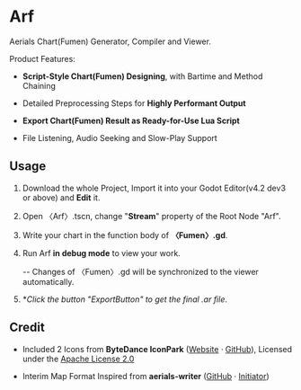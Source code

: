 # Arf

Aerials Chart(Fumen) Generator, Compiler and Viewer.

Product Features:

- **Script-Style Chart(Fumen) Designing**, with Bartime and Method Chaining

- Detailed Preprocessing Steps for **Highly Performant Output**

- **Export Chart(Fumen) Result as Ready-for-Use Lua Script**

- File Listening, Audio Seeking and Slow-Play Support

## Usage

1. Download the whole Project, Import it into your Godot Editor(v4.2 dev3 or above) and **Edit** it.

2. Open 〈Arf〉.tscn, change "**Stream**" property of the Root Node "Arf".

3. Write your chart in the function body of **〈Fumen〉.gd**.

4. Run Arf **in debug mode** to view your work.
   
   -- Changes of 〈Fumen〉.gd will be synchronized to the viewer automatically.

5. **Click the button "ExportButton" to get the final *.ar file**.

## Credit

- Included 2 Icons from **ByteDance IconPark** ([Website](https://iconpark.oceanengine.com/home) · [GitHub](https://github.com/bytedance/iconpark)), Licensed under the [Apache License 2.0](https://github.com/bytedance/IconPark/blob/master/LICENSE)

- Interim Map Format Inspired from **aerials-writer** ([GitHub](https://github.com/Fuxfantx/aerials-writer) · [Initiator](https://github.com/zarmot))
